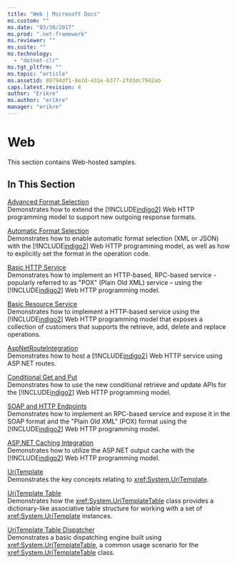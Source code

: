 ```yaml
---
title: "Web | Microsoft Docs"
ms.custom: ""
ms.date: "03/30/2017"
ms.prod: ".net-framework"
ms.reviewer: ""
ms.suite: ""
ms.technology: 
  - "dotnet-clr"
ms.tgt_pltfrm: ""
ms.topic: "article"
ms.assetid: 88794df1-8e2d-431e-b377-2fd3dc7942ab
caps.latest.revision: 4
author: "Erikre"
ms.author: "erikre"
manager: "erikre"
---
```

# Web
This section contains Web-hosted samples.  
  
## In This Section  
 [Advanced Format Selection](../../../../docs/framework/wcf/samples/advanced-format-selection.md)  
 Demonstrates how to extend the [!INCLUDE[indigo2](../../../../includes/indigo2-md.md)] Web HTTP programming model to support new outgoing response formats.  
  
 [Automatic Format Selection](../../../../docs/framework/wcf/samples/automatic-format-selection.md)  
 Demonstrates how to enable automatic format selection (XML or JSON) with the [!INCLUDE[indigo2](../../../../includes/indigo2-md.md)] Web HTTP programming model, as well as how to explicitly set the format in the operation code.  
  
 [Basic HTTP Service](../../../../docs/framework/wcf/samples/basic-http-service.md)  
 Demonstrates how to implement an HTTP-based, RPC-based service - popularly referred to as "POX" (Plain Old XML) service – using the [!INCLUDE[indigo2](../../../../includes/indigo2-md.md)] Web HTTP programming model.  
  
 [Basic Resource Service](../../../../docs/framework/wcf/samples/basic-resource-service.md)  
 Demonstrates how to implement a HTTP-based service using the [!INCLUDE[indigo2](../../../../includes/indigo2-md.md)] Web HTTP programming model that exposes a collection of customers that supports the retrieve, add, delete and replace operations.  
  
 [AspNetRouteIntegration](../../../../docs/framework/wcf/samples/aspnetrouteintegration.md)  
 Demonstrates how to host a [!INCLUDE[indigo2](../../../../includes/indigo2-md.md)] Web HTTP service using ASP.NET routes.  
  
 [Conditional Get and Put](../../../../docs/framework/wcf/samples/conditional-get-and-put.md)  
 Demonstrates how to use the new conditional retrieve and update APIs for the [!INCLUDE[indigo2](../../../../includes/indigo2-md.md)] Web HTTP programming model.  
  
 [SOAP and HTTP Endpoints](../../../../docs/framework/wcf/samples/soap-and-http-endpoints.md)  
 Demonstrates how to implement an RPC-based service and expose it in the SOAP format and the "Plain Old XML" (POX) format using the [!INCLUDE[indigo2](../../../../includes/indigo2-md.md)] Web HTTP programming model.  
  
 [ASP.NET Caching Integration](../../../../docs/framework/wcf/samples/aspnet-caching-integration.md)  
 Demonstrates how to utilize the ASP.NET output cache with the [!INCLUDE[indigo2](../../../../includes/indigo2-md.md)] Web HTTP programming model.  
  
 [UriTemplate](../../../../docs/framework/wcf/samples/uritemplate-sample.md)  
 Demonstrates the key concepts relating to <xref:System.UriTemplate>.  
  
 [UriTemplate Table](../../../../docs/framework/wcf/samples/uritemplate-table-sample.md)  
 Demonstrates how the <xref:System.UriTemplateTable> class provides a dictionary-like associative table structure for working with a set of <xref:System.UriTemplate> instances.  
  
 [UriTemplate Table Dispatcher](../../../../docs/framework/wcf/samples/uritemplate-table-dispatcher-sample.md)  
 Demonstrates a basic dispatching engine built using <xref:System.UriTemplateTable>, a common usage scenario for the <xref:System.UriTemplateTable> class.